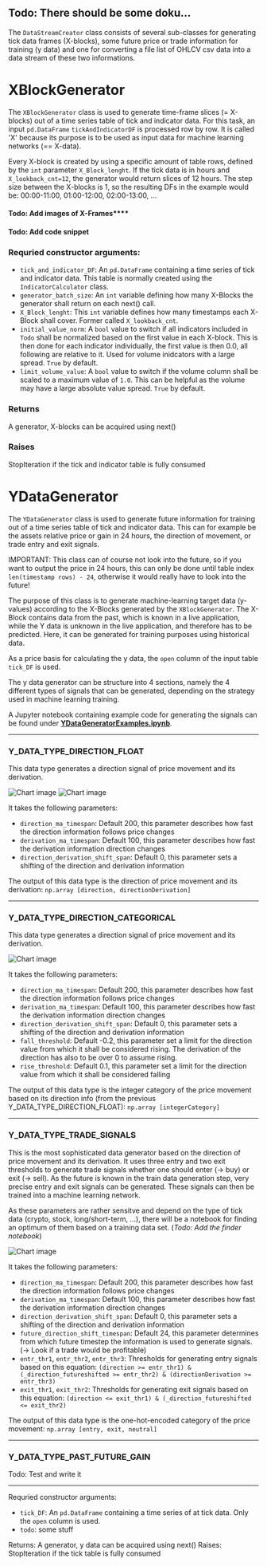 ## **Todo: There should be some doku...**

The `DataStreamCreator` class consists of several sub-classes for generating tick data frames (X-blocks), some future price or trade information for training (y data) and one for converting a file list of OHLCV csv data into a data stream of these two informations.

# **XBlockGenerator**
The `XBlockGenerator` class is used to generate time-frame slices (= X-blocks) out of a time series table of tick and indicator data.
For this task, an input `pd.DataFrame` `tickAndIndicatorDF` is processed row by row.
It is called 'X' because its purpose is to be used as input data for machine learning networks (== X-data).

Every X-block is created by using a specific amount of table rows, defined by the `int` parameter `X_Block_lenght`.
If the tick data is in hours and `X_lookback_cnt=12`, the generator would return slices of 12 hours.
The step size between the X-blocks is 1, so the resulting DFs in the example would be: 00:00-11:00, 01:00-12:00, 02:00-13:00, ...

#### **Todo: Add images of X-Frames******

#### **Todo: Add code snippet**

### Requried constructor arguments:
- `tick_and_indicator_DF`: An `pd.DataFrame` containing a time series of tick and indicator data. This table is normally created using the `IndicatorCalculator` class.
- `generator_batch_size`: An `int` variable defining how many X-Blocks the generator shall return on each next() call.
- `X_Block_lenght`: This `int` variable defines how many timestamps each X-Block shall cover. Former called `X_lookback_cnt`.
- `initial_value_norm`: A `bool` value to switch if all indicators included in `Todo` shall be normalized based on the first value in each X-block. This is then done for each indicator individually, the first value is then 0.0, all following are relative to it. Used for volume inidcators with a large spread. `True` by default.
- `limit_volume_value`: A `bool` value to switch if the volume column shall be scaled to a maximum value of `1.0`. This can be helpful as the volume may have a large absolute value spread. `True` by default.

### Returns
A generator, X-blocks can be acquired using next()
### Raises
StopIteration if the tick and indicator table is fully consumed

# **YDataGenerator**

The `YDataGenerator` class is used to generate future information for training out of a time series table of tick and indicator data.
This can for example be the assets relative price or gain in 24 hours, the direction of movement, or trade entry and exit signals.

IMPORTANT: This class can of course not look into the future, so if you want to output the price in 24 hours, this can only be done until
table index `len(timestamp rows) - 24`, otherwise it would really have to look into the future!

The purpose of this class is to generate machine-learning target data (y-values) according to the X-Blocks generated by the `XBlockGenerator`.
The X-Block contains data from the past, which is known in a live application, while the Y data is unknown in the live application, and therefore has to be predicted.
Here, it can be generated for training purposes using historical data.

As a price basis for calculating the y data, the `open` column of the input table `tick_DF` is used.

The y data generator can be structure into 4 sections, namely the 4 different types of signals that can be generated, depending on the strategy used in machine learning training.

A Jupyter notebook containing example code for generating the signals can be found under [**YDataGeneratorExamples.ipynb**](JupyterDocker/notebooks/YDataGeneratorExamples.ipynb).

---
### Y_DATA_TYPE_DIRECTION_FLOAT

This data type generates a direction signal of price movement and its derivation.

![Chart image](../Documentation/Images/Direction_over_open_price_values.svg)
![Chart image](../Documentation/Images/Direction_Derivation_over_open_price_values.svg)

 It takes the following parameters:
- `direction_ma_timespan`: Default 200, this parameter describes how fast the direction information follows price changes
- `derivation_ma_timespan`: Default 100, this parameter describes how fast the derivation information direction changes
- `direction_derivation_shift_span`: Default 0, this parameter sets a shifting of the direction and derivation information

The output of this data type is the direction of price movement and its derivation: `np.array [direction, directionDerivation]`

---
### Y_DATA_TYPE_DIRECTION_CATEGORICAL

This data type generates a direction signal of price movement and its derivation. 

![Chart image](../Documentation/Images/Integer_direction_category_over_open_price_values_-_Colored_view.svg)

It takes the following parameters:
- `direction_ma_timespan`: Default 200, this parameter describes how fast the direction information follows price changes
- `derivation_ma_timespan`: Default 100, this parameter describes how fast the derivation information direction changes
- `direction_derivation_shift_span`: Default 0, this parameter sets a shifting of the direction and derivation information
- `fall_threshold`: Default -0.2, this parameter set a limit for the direction value from which it shall be considered rising. The derivation of the direction has also to be over 0 to assume rising.
- `rise_threshold`: Default 0.1, this parameter set a limit for the direction value from which it shall be considered falling

The output of this data type is the integer category of the price movement based on its direction info (from the previous Y_DATA_TYPE_DIRECTION_FLOAT): `np.array [integerCategory]`

---
### Y_DATA_TYPE_TRADE_SIGNALS



This is the most sophisticated data generator based on the direction of price movement and its derivation. It uses three entry and two exit thresholds to generate trade signals whether one should enter (-> buy) or exit (-> sell). As the future is known in the train data generation step, very precise entry and exit signals can be generated. These signals can then be trained into a machine learning network.

As these parameters are rather sensitve and depend on the type of tick data (crypto, stock, long/short-term, ...), there will be a notebook for finding an optimum of them based on a training data set. (*Todo: Add the finder notebook*)


![Chart image](../Documentation/Images/Trade_signals_plotted_on_open_price_values.svg)


It takes the following parameters:
- `direction_ma_timespan`: Default 200, this parameter describes how fast the direction information follows price changes
- `derivation_ma_timespan`: Default 100, this parameter describes how fast the derivation information direction changes
- `direction_derivation_shift_span`: Default 0, this parameter sets a shifting of the direction and derivation information
- `future_direction_shift_timespan`: Default 24, this parameter determines from which future timestep the information is used to generate signals. (-> Look if a trade would be profitable)
- `entr_thr1`, `entr_thr2`, `entr_thr3`: Thresholds for generating entry signals based on this equation: `(direction >= entr_thr1) & (_direction_futureshifted >= entr_thr2) & (directionDerivation >= entr_thr3)`
- `exit_thr1`, `exit_thr2`: Thresholds for generating exit signals based on this equation: `(direction <= exit_thr1) & (_direction_futureshifted <= exit_thr2)`

The output of this data type is the one-hot-encoded category of the price movement: `np.array [entry, exit, neutral]`

---
### Y_DATA_TYPE_PAST_FUTURE_GAIN

Todo: Test and write it

---
Requried constructor arguments:
- `tick_DF`: An `pd.DataFrame` containing a time series of at tick data. Only the `open` column is used.
- `todo`: some stuff

Returns: A generator, y data can be acquired using next()
Raises: StopIteration if the tick table is fully consumed
